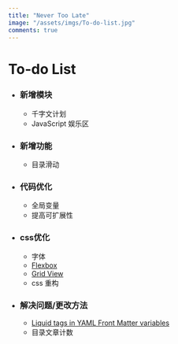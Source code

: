 ```yaml
---
title: "Never Too Late"
image: "/assets/imgs/To-do-list.jpg"
comments: true
---
```


# To-do List
* ### 新增模块
	* 千字文计划
	* JavaScript 娱乐区
* ### 新增功能
	* 目录滑动
* ### 代码优化
	* 全局变量
	* 提高可扩展性
* ### css优化
	* 字体
	* [Flexbox][2]
	* [Grid View][3]
	* css 重构

* ### 解决问题/更改方法
	* [Liquid tags in YAML Front Matter variables][1]
	* 目录文章计数





[1]: http://stackoverflow.com/questions/22392186/using-liquid-tags-in-yaml-front-matter-variables
[2]: http://www.ruanyifeng.com/blog/2015/07/flex-grammar.html
[3]: https://www.w3schools.com/css/css_rwd_grid.asp